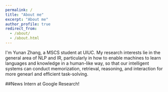 ```yaml
---
permalink: /
title: "About me"
excerpt: "About me"
author_profile: true
redirect_from: 
  - /about/
  - /about.html
---
```


I'm Yunan Zhang, a MSCS student at UIUC. My research interests lie in the general area of NLP and IR, particularly in how to enable machines to learn languages and knowledge in a human-like way, so that our intelligent systems can conduct memorization, retrieval, reasoning, and interaction for more genearl and efficient task-solving. 

##News
Intern at Google Research!
